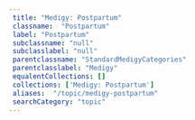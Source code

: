 ```yaml
--- 
 title: "Medigy: Postpartum" 
 classname:  "Postpartum" 
 label: "Postpartum" 
 subclassname: "null" 
 subclasslabel: "null" 
 parentclassname: "StandardMedigyCategories" 
 parentclasslabel: "Medigy" 
 equalentCollections: [] 
 collections: ['Medigy: Postpartum']
 aliases:  "/topic/medigy-postpartum"  
 searchCategory: "topic" 
---
```

